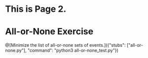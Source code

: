 # This is Page 2.


# All-or-None Exercise

@[Minimize the list of all-or-none sets of events.]({"stubs": ["all-or-none.py"], "command": "python3 all-or-none_test.py"})
